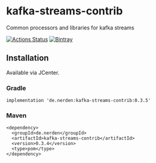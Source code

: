# kafka-streams-contrib
Common processors and libraries for kafka streams

[![Actions Status](https://github.com/birdayz/kafka-streams-contrib/workflows/Bazel%20build/badge.svg)](https://github.com/birdayz/kafka-streams-contrib/actions?query=workflow%3A%22Bazel+build%22)
[![Bintray](https://img.shields.io/bintray/v/birdayz/oss-releases/kafka-streams-contrib)](
https://bintray.com/birdayz/oss-releases/kafka-streams-contrib)

## Installation

Available via JCenter.

### Gradle
```
implementation 'de.nerden:kafka-streams-contrib:0.3.5'
```

### Maven
```
<dependency>
  <groupId>de.nerden</groupId>
  <artifactId>kafka-streams-contrib</artifactId>
  <version>0.3.4</version>
  <type>pom</type>
</dependency>
```
